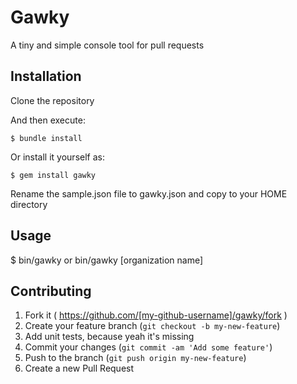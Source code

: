# Gawky

A tiny and simple console tool for pull requests

## Installation

Clone the repository

And then execute:

    $ bundle install

Or install it yourself as:

    $ gem install gawky

Rename the sample.json file to gawky.json and copy to your HOME directory

## Usage

$ bin/gawky or bin/gawky [organization name]

## Contributing

1. Fork it ( https://github.com/[my-github-username]/gawky/fork )
2. Create your feature branch (`git checkout -b my-new-feature`)
3. Add unit tests, because yeah it's missing
4. Commit your changes (`git commit -am 'Add some feature'`)
5. Push to the branch (`git push origin my-new-feature`)
6. Create a new Pull Request

